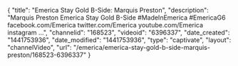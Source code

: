 {
    "title": "Emerica Stay Gold B-Side: Marquis Preston",
    "description": "Marquis Preston Emerica Stay Gold B-Side #MadeInEmerica #EmericaG6 facebook.com\/Emerica twitter.com\/Emerica youtube.com\/Emerica instagram ...",
    "channelid": "168523",
    "videoid": "6396337",
    "date_created": "1441753936",
    "date_modified": "1441753936",
    "type": "captivate",
    "layout": "channelVideo",
    "url": "\/emerica\/emerica-stay-gold-b-side-marquis-preston\/168523-6396337"
}